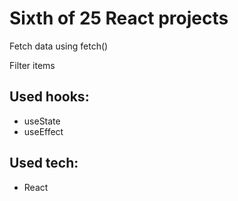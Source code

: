 # Sixth of 25 React projects
Fetch data using fetch()

Filter items
## Used hooks:
- useState
- useEffect

## Used tech:
- React

